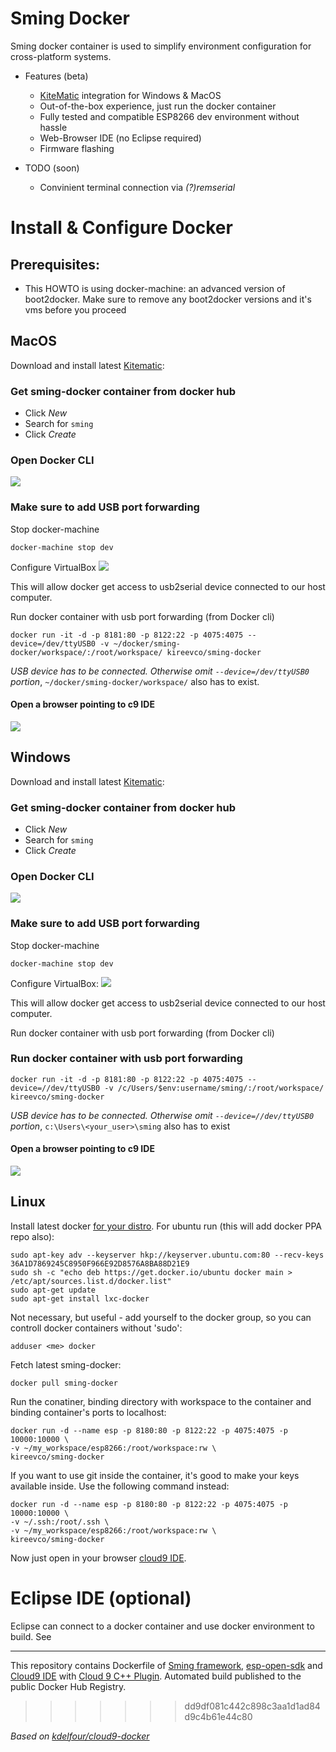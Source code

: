 Sming Docker
=============
Sming docker container is used to simplify environment configuration for cross-platform systems. 
- Features (beta)
  - [KiteMatic](http://kitematic.com) integration for Windows & MacOS
  - Out-of-the-box experience, just run the docker container
  - Fully tested and compatible ESP8266 dev environment without hassle
  - Web-Browser IDE (no Eclipse required)
  - Firmware flashing

- TODO (soon)
  
  - Convinient terminal connection via _(?)remserial_


# Install & Configure Docker

## Prerequisites:
- This HOWTO is using docker-machine: an advanced version of boot2docker. Make sure to remove any boot2docker versions and it's vms before you proceed

## MacOS
Download and install latest [Kitematic](https://kitematic.com/download/):

### Get sming-docker container from docker hub
- Click _New_
- Search for `sming`
- Click _Create_

### Open Docker CLI
![](http://i.imgur.com/bR6uUne.png)

### Make sure to add USB port forwarding
Stop docker-machine
```
docker-machine stop dev
```
Configure VirtualBox
![](http://i.imgur.com/x1Po4Yl.png)

This will allow docker get access to usb2serial device connected to our host computer.

Run docker container with usb port forwarding (from Docker cli)
```
docker run -it -d -p 8181:80 -p 8122:22 -p 4075:4075 --device=/dev/ttyUSB0 -v ~/docker/sming-docker/workspace/:/root/workspace/ kireevco/sming-docker
```
_USB device has to be connected. Otherwise omit ```--device=/dev/ttyUSB0``` portion_, `~/docker/sming-docker/workspace/` also has to exist.


#### Open a browser pointing to c9 IDE

![](http://i.imgur.com/FJrHQHp.png)

## Windows
Download and install latest [Kitematic](https://kitematic.com/download/):
### Get sming-docker container from docker hub
- Click _New_
- Search for `sming`
- Click _Create_

### Open Docker CLI
![](http://i.imgur.com/bR6uUne.png)

### Make sure to add USB port forwarding
Stop docker-machine
```
docker-machine stop dev
```
Configure VirtualBox:
![](http://i.imgur.com/x1Po4Yl.png)

This will allow docker get access to usb2serial device connected to our host computer.

Run docker container with usb port forwarding (from Docker cli)
### Run docker container with usb port forwarding
```
docker run -it -d -p 8181:80 -p 8122:22 -p 4075:4075 --device=//dev/ttyUSB0 -v /c/Users/$env:username/sming/:/root/workspace/ kireevco/sming-docker
```
_USB device has to be connected. Otherwise omit ```--device=//dev/ttyUSB0``` portion_, `c:\Users\<your_user>\sming` also has to exist

#### Open a browser pointing to c9 IDE
![](http://i.imgur.com/FJrHQHp.png)

## Linux
Install latest docker [for your distro](https://docs.docker.com/installation/). For ubuntu run (this will add docker PPA repo also):
```
sudo apt-key adv --keyserver hkp://keyserver.ubuntu.com:80 --recv-keys 36A1D7869245C8950F966E92D8576A8BA88D21E9
sudo sh -c "echo deb https://get.docker.io/ubuntu docker main > /etc/apt/sources.list.d/docker.list"
sudo apt-get update
sudo apt-get install lxc-docker
```

Not necessary, but useful - add yourself to the docker group, so you can controll docker containers without 'sudo':
```
adduser <me> docker
```

Fetch latest sming-docker:
```
docker pull sming-docker
```

Run the conatiner, binding directory with workspace to the container and binding container's ports to localhost:
```
docker run -d --name esp -p 8180:80 -p 8122:22 -p 4075:4075 -p 10000:10000 \
-v ~/my_workspace/esp8266:/root/workspace:rw \
kireevco/sming-docker
```

If you want to use git inside the container, it's good to make your keys available inside. Use the following command instead:
```
docker run -d --name esp -p 8180:80 -p 8122:22 -p 4075:4075 -p 10000:10000 \
-v ~/.ssh:/root/.ssh \
-v ~/my_workspace/esp8266:/root/workspace:rw \
kireevco/sming-docker
```
Now just open in your browser [cloud9 IDE](http://localhost:8180/).

# Eclipse IDE (optional)
Eclipse can connect to a docker container and use docker environment to build. 
See [](ECLIPSE.md)


---
This repository contains Dockerfile of [Sming framework](github.com/anakod/Sming), [esp-open-sdk](https://github.com/pfalcon/esp-open-sdk) and [Cloud9 IDE](https://github.com/c9/core) with [Cloud 9 C++ Plugin](https://github.com/invokr/c9.ide.language.cpp). Automated build published to the public Docker Hub Registry.
>>>>>>> dd9df081c442c898c3aa1d1ad84d9c4b61e44c80


_Based on [kdelfour/cloud9-docker](https://registry.hub.docker.com/u/kdelfour/cloud9-docker/)_
